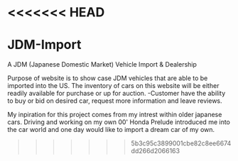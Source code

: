 <<<<<<< HEAD
=======
# JDM-Import
A JDM (Japanese Domestic Market) Vehicle Import & Dealership

Purpose of website is to show case JDM vehicles that are able to be imported into the US. The inventory of cars on this website will be either readily available for purchase or up for auction.
  -Customer have the ability to buy or bid on desired car, request more information and leave reviews.

My inpiration for this project comes from my intrest within older japanese cars. Driving and working on my own 00' Honda Prelude introduced me into the car world and one day would like to import a dream car of my own.

>>>>>>> 5b3c95c3899001cbe82c8ee6674dd266d2066163
